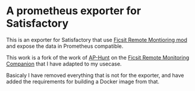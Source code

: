 # A prometheus exporter for Satisfactory

This is an exporter for Satisfactory that use [Ficsit Remote Montioring mod](https://ficsit.app/mod/B9bEiZFtaaQZHU) and expose the data in Prometheus compatible.

This work is a fork of the work of [AP-Hunt](https://github.com/AP-Hunt/) on the [Ficsit Remote Monitoring Companion](https://github.com/AP-Hunt/FicsitRemoteMonitoringCompanion) that I have adapted to my usecase.

Basicaly I have removed everything that is not for the exporter, and have added the requirements for building a Docker image from that.

